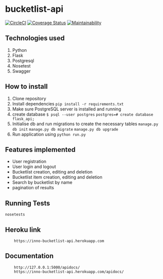 # bucketlist-api

[![CircleCI](https://circleci.com/gh/inno-asiimwe/bucketlist-api-gcp/tree/master.svg?style=svg)](https://circleci.com/gh/inno-asiimwe/bucketlist-api-gcp/tree/master)
[![Coverage Status](https://coveralls.io/repos/github/inno-asiimwe/bucketlist-api/badge.svg?branch=development)](https://coveralls.io/github/inno-asiimwe/bucketlist-api?branch=development)
[![Maintainability](https://api.codeclimate.com/v1/badges/20719403902bf7b679c5/maintainability)](https://codeclimate.com/github/inno-asiimwe/bucketlist-api/maintainability)

## Technologies used 
1. Python
2. Flask
3. Postgresql
4. Nosetest
5. Swagger

## How to install
1. Clone repository
2. Install dependencies
```pip install -r requirements.txt```
3. Make sure PostgreSQL server is installed and running
4. create database
```$ psql --user postgres```
```postgres=# create database flask_api;```
3. Initialise db and run migrations to create the necessary tables
```manage.py db init```
```manage.py db migrate```
```manage.py db upgrade```
4. Run application using 
```python run.py```

## Features implemented
* User registration
* User login and logout
* Bucketlist creation, editing and deletion
* Bucketlist item creation, editing and deletion
* Search by bucketlist by name
* pagination of results

## Running Tests
   ``` nosetests ```

## Heroku link
        https://inno-bucketlist-api.herokuapp.com

## Documentation 
        http://127.0.0.1:5000/apidocs/
        https://inno-bucketlist-api.herokuapp.com/apidocs/


